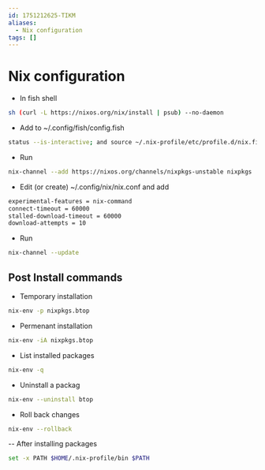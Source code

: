 ```yaml
---
id: 1751212625-TIKM
aliases:
  - Nix configuration
tags: []
---
```


# Nix configuration

- In fish shell
```bash
sh (curl -L https://nixos.org/nix/install | psub) --no-daemon
```
- Add to ~/.config/fish/config.fish
```bash
status --is-interactive; and source ~/.nix-profile/etc/profile.d/nix.fish
```

- Run
```bash
nix-channel --add https://nixos.org/channels/nixpkgs-unstable nixpkgs
```

- Edit (or create) ~/.config/nix/nix.conf and add
```bash
experimental-features = nix-command
connect-timeout = 60000
stalled-download-timeout = 60000
download-attempts = 10
```

- Run
```bash
nix-channel --update

```

## Post Install commands

- Temporary installation
```bash
nix-env -p nixpkgs.btop
```

- Permenant installation
```bash
nix-env -iA nixpkgs.btop
```

- List installed packages
```bash
nix-env -q
```

- Uninstall a packag
```bash
nix-env --uninstall btop
```

- Roll back changes
```bash
nix-env --rollback
```

-- After installing packages
```bash
set -x PATH $HOME/.nix-profile/bin $PATH
```
